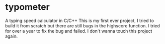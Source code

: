 # typometer
A typing speed calculator in C/C++
This is my first ever project, I tried to build it from scratch but there are still bugs in the highscore function.
I tried for over a year to fix the bug and failed. I don't wanna touch this project again.
